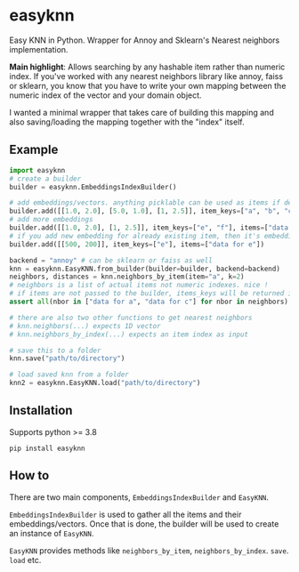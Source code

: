 # easyknn
Easy KNN in Python. Wrapper for Annoy and Sklearn's Nearest neighbors implementation.

**Main highlight**: Allows searching by any hashable item rather than numeric index.
If you've worked with any nearest neighbors library like annoy, faiss or sklearn, you know that you have to write your own mapping between the numeric index of the vector and your domain object.

I wanted a minimal wrapper that takes care of building this mapping and also saving/loading the mapping together with the "index" itself.

## Example
```python
import easyknn
# create a builder
builder = easyknn.EmbeddingsIndexBuilder()

# add embeddings/vectors. anything picklable can be used as items if desired
builder.add([[1.0, 2.0], [5.0, 1.0], [1, 2.5]], item_keys=["a", "b", "c"], items=["data for a", "data for b", "data for c"])
# add more embeddings
builder.add([[1.0, 2.0], [1, 2.5]], item_keys=["e", "f"], items=["data for e", "data for f"])
# if you add new embedding for already existing item, then it's embeddings will be replaced
builder.add([[500, 200]], item_keys=["e"], items=["data for e"])

backend = "annoy" # can be sklearn or faiss as well
knn = easyknn.EasyKNN.from_builder(builder=builder, backend=backend)
neighbors, distances = knn.neighbors_by_item(item="a", k=2)
# neighbors is a list of actual items not numeric indexes. nice !
# if items are not passed to the builder, items_keys will be returned instead
assert all(nbor in ["data for a", "data for c"] for nbor in neighbors)

# there are also two other functions to get nearest neighbors
# knn.neighbors(...) expects 1D vector
# knn.neighbors_by_index(...) expects an item index as input

# save this to a folder
knn.save("path/to/directory")

# load saved knn from a folder
knn2 = easyknn.EasyKNN.load("path/to/directory")
```

## Installation
Supports python >= 3.8 

`pip install easyknn`

## How to
There are two main components, `EmbeddingsIndexBuilder` and `EasyKNN`.

`EmbeddingsIndexBuilder` is used to gather all the items and their embeddings/vectors. Once that is done, the builder will be used to create an instance of `EasyKNN`.

`EasyKNN` provides methods like `neighbors_by_item`, `neighbors_by_index`. `save`. `load` etc.


